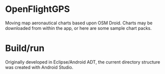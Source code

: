 # OpenFlightGPS
Moving map aeronautical charts based upon OSM Droid.  Charts may be downloaded from within the app, or here are some sample chart packs.

# Build/run
Originally developed in Eclipse/Android ADT, the current directory structure was created with Android Studio.
